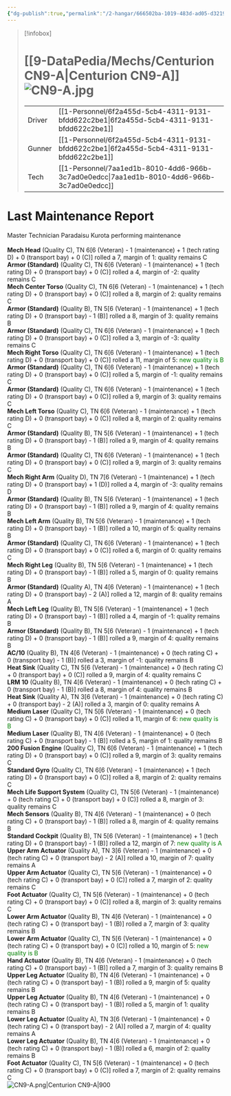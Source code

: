 ```yaml
---
{"dg-publish":true,"permalink":"/2-hangar/666502ba-1019-483d-ad05-d32197bb1a57/"}
---
```


> [!infobox]
> # [[9-DataPedia/Mechs/Centurion CN9-A\|Centurion CN9-A]] ![CN9-A.jpg](/img/user/z_Assets/Mechs/CN9-A.jpg)
> | | |
> | - | - |
> | Driver | [[1-Personnel/6f2a455d-5cb4-4311-9131-bfdd622c2be1\|6f2a455d-5cb4-4311-9131-bfdd622c2be1]] |
> | Gunner | [[1-Personnel/6f2a455d-5cb4-4311-9131-bfdd622c2be1\|6f2a455d-5cb4-4311-9131-bfdd622c2be1]] |
> | Tech | [[1-Personnel/7aa1ed1b-8010-4dd6-966b-3c7ad0e0edcc\|7aa1ed1b-8010-4dd6-966b-3c7ad0e0edcc]] |

# Last Maintenance Report
<emph>Master Technician Paradaisu Kurota performing maintenance</emph><br><br><b>Mech Head</b> (Quality C), TN 6[6 (Veteran) - 1 (maintenance) + 1 (tech rating D) + 0 (transport bay) + 0 (C)] rolled a 7, margin of 1: quality remains C<br><b>Armor (Standard)</b> (Quality C), TN 6[6 (Veteran) - 1 (maintenance) + 1 (tech rating D) + 0 (transport bay) + 0 (C)] rolled a 4, margin of -2: quality remains C<br><b>Mech Center Torso</b> (Quality C), TN 6[6 (Veteran) - 1 (maintenance) + 1 (tech rating D) + 0 (transport bay) + 0 (C)] rolled a 8, margin of 2: quality remains C<br><b>Armor (Standard)</b> (Quality B), TN 5[6 (Veteran) - 1 (maintenance) + 1 (tech rating D) + 0 (transport bay) - 1 (B)] rolled a 8, margin of 3: quality remains B<br><b>Armor (Standard)</b> (Quality C), TN 6[6 (Veteran) - 1 (maintenance) + 1 (tech rating D) + 0 (transport bay) + 0 (C)] rolled a 3, margin of -3: quality remains C<br><b>Mech Right Torso</b> (Quality C), TN 6[6 (Veteran) - 1 (maintenance) + 1 (tech rating D) + 0 (transport bay) + 0 (C)] rolled a 11, margin of 5: <font color='green'>new quality is B</font><br><b>Armor (Standard)</b> (Quality C), TN 6[6 (Veteran) - 1 (maintenance) + 1 (tech rating D) + 0 (transport bay) + 0 (C)] rolled a 5, margin of -1: quality remains C<br><b>Armor (Standard)</b> (Quality C), TN 6[6 (Veteran) - 1 (maintenance) + 1 (tech rating D) + 0 (transport bay) + 0 (C)] rolled a 9, margin of 3: quality remains C<br><b>Mech Left Torso</b> (Quality C), TN 6[6 (Veteran) - 1 (maintenance) + 1 (tech rating D) + 0 (transport bay) + 0 (C)] rolled a 8, margin of 2: quality remains C<br><b>Armor (Standard)</b> (Quality B), TN 5[6 (Veteran) - 1 (maintenance) + 1 (tech rating D) + 0 (transport bay) - 1 (B)] rolled a 9, margin of 4: quality remains B<br><b>Armor (Standard)</b> (Quality C), TN 6[6 (Veteran) - 1 (maintenance) + 1 (tech rating D) + 0 (transport bay) + 0 (C)] rolled a 9, margin of 3: quality remains C<br><b>Mech Right Arm</b> (Quality D), TN 7[6 (Veteran) - 1 (maintenance) + 1 (tech rating D) + 0 (transport bay) + 1 (D)] rolled a 4, margin of -3: quality remains D<br><b>Armor (Standard)</b> (Quality B), TN 5[6 (Veteran) - 1 (maintenance) + 1 (tech rating D) + 0 (transport bay) - 1 (B)] rolled a 9, margin of 4: quality remains B<br><b>Mech Left Arm</b> (Quality B), TN 5[6 (Veteran) - 1 (maintenance) + 1 (tech rating D) + 0 (transport bay) - 1 (B)] rolled a 10, margin of 5: quality remains B<br><b>Armor (Standard)</b> (Quality C), TN 6[6 (Veteran) - 1 (maintenance) + 1 (tech rating D) + 0 (transport bay) + 0 (C)] rolled a 6, margin of 0: quality remains C<br><b>Mech Right Leg</b> (Quality B), TN 5[6 (Veteran) - 1 (maintenance) + 1 (tech rating D) + 0 (transport bay) - 1 (B)] rolled a 5, margin of 0: quality remains B<br><b>Armor (Standard)</b> (Quality A), TN 4[6 (Veteran) - 1 (maintenance) + 1 (tech rating D) + 0 (transport bay) - 2 (A)] rolled a 12, margin of 8: quality remains A<br><b>Mech Left Leg</b> (Quality B), TN 5[6 (Veteran) - 1 (maintenance) + 1 (tech rating D) + 0 (transport bay) - 1 (B)] rolled a 4, margin of -1: quality remains B<br><b>Armor (Standard)</b> (Quality B), TN 5[6 (Veteran) - 1 (maintenance) + 1 (tech rating D) + 0 (transport bay) - 1 (B)] rolled a 9, margin of 4: quality remains B<br><b>AC/10</b> (Quality B), TN 4[6 (Veteran) - 1 (maintenance) + 0 (tech rating C) + 0 (transport bay) - 1 (B)] rolled a 3, margin of -1: quality remains B<br><b>Heat Sink</b> (Quality C), TN 5[6 (Veteran) - 1 (maintenance) + 0 (tech rating C) + 0 (transport bay) + 0 (C)] rolled a 9, margin of 4: quality remains C<br><b>LRM 10</b> (Quality B), TN 4[6 (Veteran) - 1 (maintenance) + 0 (tech rating C) + 0 (transport bay) - 1 (B)] rolled a 8, margin of 4: quality remains B<br><b>Heat Sink</b> (Quality A), TN 3[6 (Veteran) - 1 (maintenance) + 0 (tech rating C) + 0 (transport bay) - 2 (A)] rolled a 3, margin of 0: quality remains A<br><b>Medium Laser</b> (Quality C), TN 5[6 (Veteran) - 1 (maintenance) + 0 (tech rating C) + 0 (transport bay) + 0 (C)] rolled a 11, margin of 6: <font color='green'>new quality is B</font><br><b>Medium Laser</b> (Quality B), TN 4[6 (Veteran) - 1 (maintenance) + 0 (tech rating C) + 0 (transport bay) - 1 (B)] rolled a 5, margin of 1: quality remains B<br><b>200 Fusion Engine</b> (Quality C), TN 6[6 (Veteran) - 1 (maintenance) + 1 (tech rating D) + 0 (transport bay) + 0 (C)] rolled a 9, margin of 3: quality remains C<br><b>Standard Gyro</b> (Quality C), TN 6[6 (Veteran) - 1 (maintenance) + 1 (tech rating D) + 0 (transport bay) + 0 (C)] rolled a 8, margin of 2: quality remains C<br><b>Mech Life Support System</b> (Quality C), TN 5[6 (Veteran) - 1 (maintenance) + 0 (tech rating C) + 0 (transport bay) + 0 (C)] rolled a 8, margin of 3: quality remains C<br><b>Mech Sensors</b> (Quality B), TN 4[6 (Veteran) - 1 (maintenance) + 0 (tech rating C) + 0 (transport bay) - 1 (B)] rolled a 8, margin of 4: quality remains B<br><b>Standard Cockpit</b> (Quality B), TN 5[6 (Veteran) - 1 (maintenance) + 1 (tech rating D) + 0 (transport bay) - 1 (B)] rolled a 12, margin of 7: <font color='green'>new quality is A</font><br><b>Upper Arm Actuator</b> (Quality A), TN 3[6 (Veteran) - 1 (maintenance) + 0 (tech rating C) + 0 (transport bay) - 2 (A)] rolled a 10, margin of 7: quality remains A<br><b>Upper Arm Actuator</b> (Quality C), TN 5[6 (Veteran) - 1 (maintenance) + 0 (tech rating C) + 0 (transport bay) + 0 (C)] rolled a 7, margin of 2: quality remains C<br><b>Foot Actuator</b> (Quality C), TN 5[6 (Veteran) - 1 (maintenance) + 0 (tech rating C) + 0 (transport bay) + 0 (C)] rolled a 8, margin of 3: quality remains C<br><b>Lower Arm Actuator</b> (Quality B), TN 4[6 (Veteran) - 1 (maintenance) + 0 (tech rating C) + 0 (transport bay) - 1 (B)] rolled a 7, margin of 3: quality remains B<br><b>Lower Arm Actuator</b> (Quality C), TN 5[6 (Veteran) - 1 (maintenance) + 0 (tech rating C) + 0 (transport bay) + 0 (C)] rolled a 10, margin of 5: <font color='green'>new quality is B</font><br><b>Hand Actuator</b> (Quality B), TN 4[6 (Veteran) - 1 (maintenance) + 0 (tech rating C) + 0 (transport bay) - 1 (B)] rolled a 7, margin of 3: quality remains B<br><b>Upper Leg Actuator</b> (Quality B), TN 4[6 (Veteran) - 1 (maintenance) + 0 (tech rating C) + 0 (transport bay) - 1 (B)] rolled a 9, margin of 5: quality remains B<br><b>Upper Leg Actuator</b> (Quality B), TN 4[6 (Veteran) - 1 (maintenance) + 0 (tech rating C) + 0 (transport bay) - 1 (B)] rolled a 5, margin of 1: quality remains B<br><b>Lower Leg Actuator</b> (Quality A), TN 3[6 (Veteran) - 1 (maintenance) + 0 (tech rating C) + 0 (transport bay) - 2 (A)] rolled a 7, margin of 4: quality remains A<br><b>Lower Leg Actuator</b> (Quality B), TN 4[6 (Veteran) - 1 (maintenance) + 0 (tech rating C) + 0 (transport bay) - 1 (B)] rolled a 6, margin of 2: quality remains B<br><b>Foot Actuator</b> (Quality C), TN 5[6 (Veteran) - 1 (maintenance) + 0 (tech rating C) + 0 (transport bay) + 0 (C)] rolled a 7, margin of 2: quality remains C<br>
![CN9-A.png|Centurion CN9-A|900](/img/user/z_Assets/Mech%20Sheets/CN9-A.png)